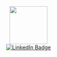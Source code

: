 <div id="header" align="center">
  <img src="https://media.giphy.com/media/M9gbBd9nbDrOTu1Mqx/giphy.gif" width="100"/>
  <div id="badges">
  <a href="https://www.linkedin.com/in/pasqualeloizzo-dev/">
    <img src="https://img.shields.io/badge/LinkedIn-blue?style=for-the-badge&logo=linkedin&logoColor=white" alt="LinkedIn Badge"/>
</div>
</div>
